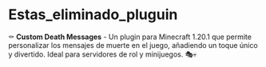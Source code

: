 # Estas_eliminado_pluguin
 ⚰️ **Custom Death Messages** - Un plugin para Minecraft 1.20.1 que permite personalizar los mensajes de muerte en el juego, añadiendo un toque único y divertido. Ideal para servidores de rol y minijuegos. 🎭💀
